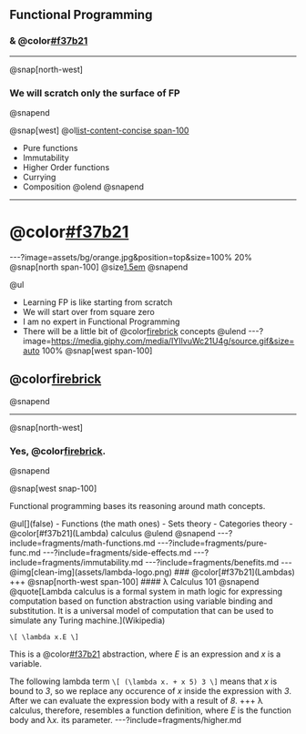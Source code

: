 ## Functional Programming
### & @color[#f37b21](Lambdas)
---
@snap[north-west]
### We will scratch only the surface of FP
@snapend

@snap[west]
@ol[list-content-concise span-100](false)
- Pure functions
- Immutability
- Higher Order functions
- Currying
- Composition
@olend
@snapend
---
# @color[#f37b21](DISCLAIMER)
---?image=assets/bg/orange.jpg&position=top&size=100% 20%
@snap[north span-100]
@size[1.5em](DISCLAIMER)
@snapend

@ul
- Learning FP is like starting from scratch
- We will start over from square zero
- I am no expert in Functional Programming
- There will be a little bit of @color[firebrick](math) concepts
@ulend
---?image=https://media.giphy.com/media/IYIlvuWc21U4g/source.gif&size=auto 100%
@snap[west span-100]
## @color[firebrick](MATH?!?!)
@snapend
<!-- ![angry](assets/angry-brian-opt.gif) -->
---
@snap[north-west]
### Yes, @color[firebrick](Math).
@snapend

@snap[west snap-100]
<p>Functional programming bases its reasoning around math concepts.</p>
@ul[](false)
- Functions (the math ones)
- Sets theory
- Categories theory
- @color[#f37b21](Lambda) calculus
@ulend
@snapend
---?include=fragments/math-functions.md
---?include=fragments/pure-func.md
---?include=fragments/side-effects.md
---?include=fragments/immutability.md
---?include=fragments/benefits.md
---
@img[clean-img](assets/lambda-logo.png)
### @color[#f37b21](Lambdas)
+++
@snap[north-west span-100]
#### λ Calculus 101
@snapend
@quote[Lambda calculus is a formal system in math logic for expressing computation based on function abstraction using variable binding and substitution. It is a universal model of computation that can be used to simulate any Turing machine.](Wikipedia)

`\[
  \lambda x.E
\]`

This is a @color[#f37b21](lambda) abstraction, where *E* is an expression and *x* is a variable.

The following lambda term
`\[
  (\lambda x. + x 5) 3
\]`
means that *x* is bound to *3*, so we replace any occurence of *x* inside the expression with *3*. After we can evaluate the expression body with a result of *8*.
+++
λ calculus, therefore, resembles a function definition, where *E* is the function body and λ*x.* its parameter.
---?include=fragments/higher.md
